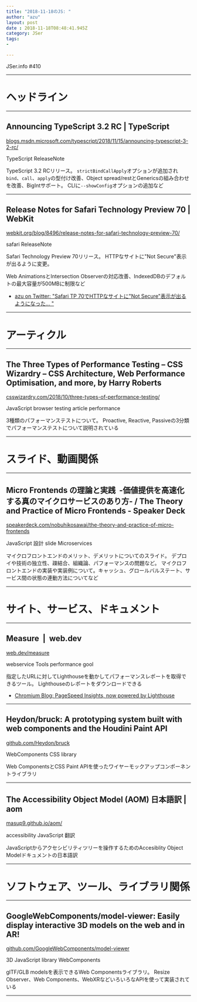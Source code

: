 ```yaml
---
title: "2018-11-18のJS: "
author: "azu"
layout: post
date : 2018-11-18T08:48:41.945Z
category: JSer
tags:
-

---
```


JSer.info #410

----

<h1 class="site-genre">ヘッドライン</h1>

----

## Announcing TypeScript 3.2 RC | TypeScript
[blogs.msdn.microsoft.com/typescript/2018/11/15/announcing-typescript-3-2-rc/](https://blogs.msdn.microsoft.com/typescript/2018/11/15/announcing-typescript-3-2-rc/ "Announcing TypeScript 3.2 RC | TypeScript")
<p class="jser-tags jser-tag-icon"><span class="jser-tag">TypeScript</span> <span class="jser-tag">ReleaseNote</span></p>

TypeScript 3.2 RCリリース。
`strictBindCallApply`オプションが追加され`bind`、`call`、`apply`の型付け改善、Object spread/restとGenericsの組み合わせを改善、BigIntサポート。
CLIに`--showConfig`オプションの追加など


----

## Release Notes for Safari Technology Preview 70 | WebKit
[webkit.org/blog/8496/release-notes-for-safari-technology-preview-70/](https://webkit.org/blog/8496/release-notes-for-safari-technology-preview-70/ "Release Notes for Safari Technology Preview 70 | WebKit")
<p class="jser-tags jser-tag-icon"><span class="jser-tag">safari</span> <span class="jser-tag">ReleaseNote</span></p>

Safari Technology Preview 70リリース。
HTTPなサイトに"Not Secure"表示が出るように変更。

Web AnimationsとIntersection Observerの対応改善、IndexedDBのデフォルトの最大容量が500MBに制限など

- [azu on Twitter: &quot;Safari TP 70でHTTPなサイトに&quot;Not Secure&quot;表示が出るようになった… &quot;](https://twitter.com/azu_re/status/1063247013905481728 "azu on Twitter: &amp;quot;Safari TP 70でHTTPなサイトに&amp;quot;Not Secure&amp;quot;表示が出るようになった… &amp;quot;")

----
<h1 class="site-genre">アーティクル</h1>

----

## The Three Types of Performance Testing – CSS Wizardry – CSS Architecture, Web Performance Optimisation, and more, by Harry Roberts
[csswizardry.com/2018/10/three-types-of-performance-testing/](https://csswizardry.com/2018/10/three-types-of-performance-testing/ "The Three Types of Performance Testing – CSS Wizardry – CSS Architecture, Web Performance Optimisation, and more, by Harry Roberts")
<p class="jser-tags jser-tag-icon"><span class="jser-tag">JavaScript</span> <span class="jser-tag">browser</span> <span class="jser-tag">testing</span> <span class="jser-tag">article</span> <span class="jser-tag">performance</span></p>

3種類のパフォーマンステストについて。
Proactive, Reactive, Passiveの3分類でパフォーマンステストについて説明されている


----
<h1 class="site-genre">スライド、動画関係</h1>

----

## Micro Frontends の理論と実践  -価値提供を高速化する真のマイクロサービスのあり方- / The Theory and Practice of Micro Frontends - Speaker Deck
[speakerdeck.com/nobuhikosawai/the-theory-and-practice-of-micro-frontends](https://speakerdeck.com/nobuhikosawai/the-theory-and-practice-of-micro-frontends "Micro Frontends の理論と実践  -価値提供を高速化する真のマイクロサービスのあり方- / The Theory and Practice of Micro Frontends - Speaker Deck")
<p class="jser-tags jser-tag-icon"><span class="jser-tag">JavaScript</span> <span class="jser-tag">設計</span> <span class="jser-tag">slide</span> <span class="jser-tag">Microservices</span></p>

マイクロフロントエンドのメリット、デメリットについてのスライド。
デプロイや技術の独立性、疎結合、組織論、パフォーマンスの問題など。
マイクロフロントエンドの実装や実装例について。キャッシュ、グロールバルステート、サービス間の状態の連動方法についてなど


----
<h1 class="site-genre">サイト、サービス、ドキュメント</h1>

----

## Measure  |  web.dev
[web.dev/measure](https://web.dev/measure "Measure  |  web.dev")
<p class="jser-tags jser-tag-icon"><span class="jser-tag">webservice</span> <span class="jser-tag">Tools</span> <span class="jser-tag">performance</span> <span class="jser-tag">gool</span></p>

指定したURLに対してLighthouseを動かしてパフォーマンスレポートを取得できるツール。
Lighthouseのレポートをダウンロードできる

- [Chromium Blog: PageSpeed Insights, now powered by Lighthouse](https://blog.chromium.org/2018/11/pagespeed-insights-now-powered-by.html "Chromium Blog: PageSpeed Insights, now powered by Lighthouse")

----

## Heydon/bruck: A prototyping system built with web components and the Houdini Paint API
[github.com/Heydon/bruck](https://github.com/Heydon/bruck "Heydon/bruck: A prototyping system built with web components and the Houdini Paint API")
<p class="jser-tags jser-tag-icon"><span class="jser-tag">WebComponents</span> <span class="jser-tag">CSS</span> <span class="jser-tag">library</span></p>

Web ComponentsとCSS Paint APIを使ったワイヤーモックアップコンポーネントライブラリ


----

## The Accessibility Object Model (AOM) 日本語訳 | aom
[masup9.github.io/aom/](https://masup9.github.io/aom/ "The Accessibility Object Model (AOM) 日本語訳 | aom")
<p class="jser-tags jser-tag-icon"><span class="jser-tag">accessibility</span> <span class="jser-tag">JavaScript</span> <span class="jser-tag">翻訳</span></p>

JavaScriptからアクセシビリティツリーを操作するためのAccesiblity Object Modelドキュメントの日本語訳


----
<h1 class="site-genre">ソフトウェア、ツール、ライブラリ関係</h1>

----

## GoogleWebComponents/model-viewer: Easily display interactive 3D models on the web and in AR!
[github.com/GoogleWebComponents/model-viewer](https://github.com/GoogleWebComponents/model-viewer "GoogleWebComponents/model-viewer: Easily display interactive 3D models on the web and in AR!")
<p class="jser-tags jser-tag-icon"><span class="jser-tag">3D</span> <span class="jser-tag">JavaScript</span> <span class="jser-tag">library</span> <span class="jser-tag">WebComponents</span></p>

glTF/GLB modelsを表示できるWeb Componentsライブラリ。
Resize Observer、Web Components、WebXRなどいろいろなAPIを使って実装されている


----
